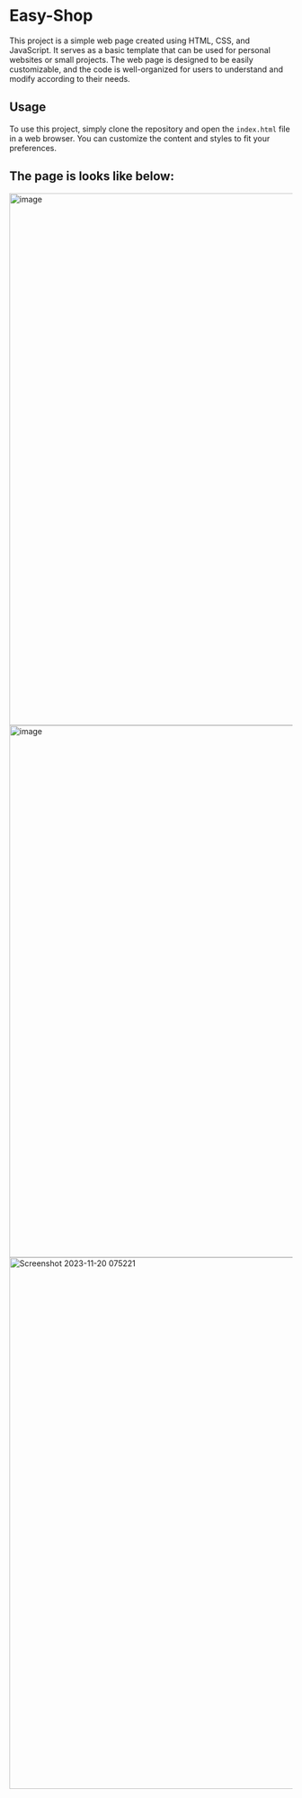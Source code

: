 # Easy-Shop
This project is a simple web page created using HTML, CSS, and JavaScript. It serves as a basic template that can be used for personal websites or small projects. The web page is designed to be easily customizable, and the code is well-organized for users to understand and modify according to their needs.

## Usage
To use this project, simply clone the repository and open the `index.html` file in a web browser. You can customize the content and styles to fit your preferences.

## The page is looks like below:
<img width="946" alt="image" src="https://github.com/reddymanyam/Easy-Shop/assets/142713295/9703e932-8078-45f5-b735-d085eae76e2b">
<img width="946" alt="image" src="https://github.com/reddymanyam/Easy-Shop/assets/142713295/33f23a53-468a-434c-a322-4a6d9f729c4e">
<img width="945" alt="Screenshot 2023-11-20 075221" src="https://github.com/reddymanyam/Easy-Shop/assets/142713295/4e9d5fe1-5139-44b1-ade2-48ab34ea36ab">

